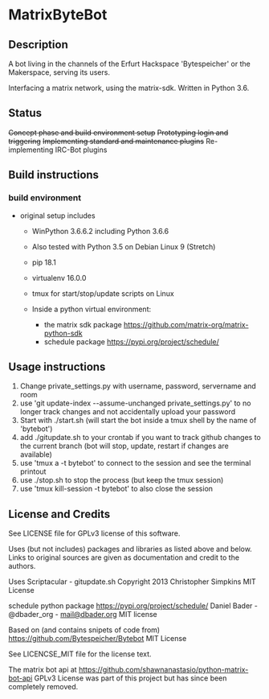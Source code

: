 # MatrixByteBot
## Description
 A bot living in the channels of the Erfurt Hackspace 'Bytespeicher' or the Makerspace,
 serving its users.

 Interfacing a matrix network, using the matrix-sdk.
 Written in Python 3.6.

## Status
~~Concept phase and build environment setup~~
~~Prototyping login and triggering~~
~~Implementing standard and maintenance plugins~~
Re-implementing IRC-Bot plugins

## Build instructions
### build environment
- original setup includes
  - WinPython 3.6.6.2 including Python 3.6.6
  - Also tested with Python 3.5 on Debian Linux 9 (Stretch)
  - pip 18.1
  - virtualenv 16.0.0
  - tmux for start/stop/update scripts on Linux
  
  - Inside a python virtual environment:
    - the matrix sdk package https://github.com/matrix-org/matrix-python-sdk 
    - schedule package https://pypi.org/project/schedule/

## Usage instructions
1. Change private_settings.py with username, password, servername and room
2. use 'git update-index --assume-unchanged private_settings.py' to no longer track changes and not accidentally upload your password
3. Start with ./start.sh (will start the bot inside a tmux shell by the name of 'bytebot')
4. add ./gitupdate.sh to your crontab if you want to track github changes to the current branch (bot will stop, update, restart if changes are available)
5. use 'tmux a -t bytebot' to connect to the session and see the terminal printout
6. use ./stop.sh to stop the process (but keep the tmux session)
7. use 'tmux kill-session -t bytebot' to also close the session

## License and Credits
See LICENSE file for GPLv3 license of this software.

Uses (but not includes) packages and libraries as listed above and below.
Links to original sources are given as documentation and credit to the authors.

Uses 
Scriptacular - gitupdate.sh
Copyright 2013 Christopher Simpkins
MIT License

schedule python package https://pypi.org/project/schedule/
Daniel Bader - @dbader_org - mail@dbader.org
MIT license

Based on (and contains snipets of code from) 
https://github.com/Bytespeicher/Bytebot
MIT License

See LICENCSE_MIT file for the license text.

The matrix bot api at 
https://github.com/shawnanastasio/python-matrix-bot-api
GPLv3 License
was part of this project but has since been completely removed.
